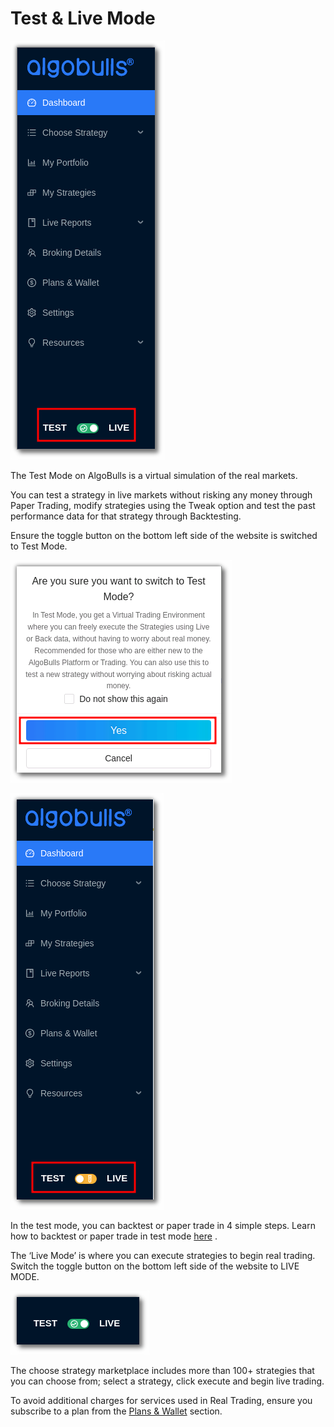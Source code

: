 # Test & Live Mode

![test_and_live](imgs/test_and_live1.png)

The Test Mode on AlgoBulls is a virtual simulation of the real markets. 

You can test a strategy in live markets without risking any money through Paper Trading, modify strategies using the Tweak option and test the past performance data for that strategy through Backtesting. 

Ensure the toggle button on the bottom left side of the website is switched to Test Mode. 

![test_and_live](imgs/test_and_live2.png)

![test_and_live](imgs/test_and_live3.png)

In the test mode, you can backtest or paper trade in 4 simple steps. Learn how to backtest or paper trade in test mode [here](paperback.md) .

The ‘Live Mode’ is where you can execute strategies to begin real trading. Switch the toggle button on the bottom left side of the website to LIVE MODE. 

![test_and_live](imgs/test_and_live4.png)

The choose strategy marketplace includes more than 100+ strategies that you can choose from; select a strategy, click execute and begin live trading. 

To avoid additional charges for services used in Real Trading, ensure you subscribe to a plan from the [Plans & Wallet](https://app.algobulls.com/wallet?defaultCategory=backtesting%26PaperTrading) section.
